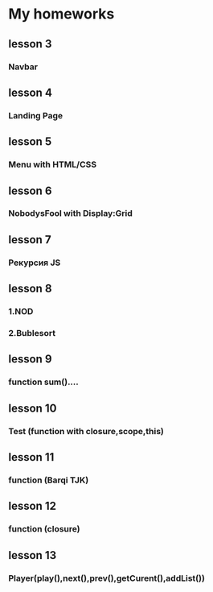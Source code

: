 ﻿# My homeworks
## lesson 3
### Navbar
## lesson 4
### Landing Page
## lesson 5
### Menu with HTML/CSS
## lesson 6
### NobodysFool with Display:Grid
## lesson 7
### Рекурсия JS
## lesson 8
### 1.NOD
### 2.Bublesort
## lesson 9
### function sum()....
## lesson 10
### Test (function with closure,scope,this)
## lesson 11
### function (Barqi TJK)
## lesson 12
### function (closure)
## lesson 13
### Player(play(),next(),prev(),getCurent(),addList())